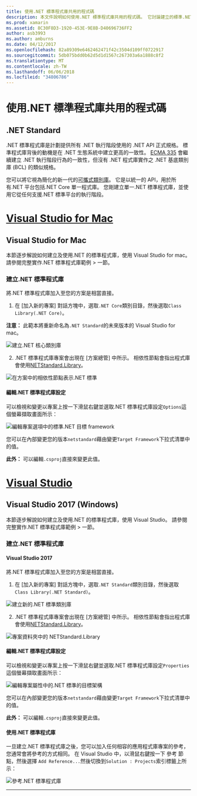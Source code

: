 ```yaml
---
title: 使用.NET 標準程式庫共用的程式碼
description: 本文件說明如何使用.NET 標準程式庫共用的程式碼。 它討論建立的標準.NET 程式庫、 編輯其設定，和在應用程式中使用它。
ms.prod: xamarin
ms.assetid: 8C30F8D3-1920-453E-9E8B-D40696736FF2
author: asb3993
ms.author: amburns
ms.date: 04/12/2017
ms.openlocfilehash: 82a89309e6462462471f42c3504d109ff0722917
ms.sourcegitcommit: 5db075bdd0b62d5d1d1567c267303a6a1888c8f2
ms.translationtype: MT
ms.contentlocale: zh-TW
ms.lasthandoff: 06/06/2018
ms.locfileid: "34806786"
---
```

# <a name="using-net-standard-libraries-to-share-code"></a>使用.NET 標準程式庫共用的程式碼

## <a name="net-standard"></a>.NET Standard

.NET 標準程式庫是計劃提供所有 .NET 執行階段使用的 .NET API 正式規格。 標準程式庫背後的動機是在 .NET 生態系統中建立更高的一致性。
[ECMA 335](https://github.com/dotnet/coreclr/blob/master/Documentation/project-docs/dotnet-standards.md) 會繼續建立 .NET 執行階段行為的一致性，但沒有 .NET 程式庫實作之 .NET 基底類別庫 (BCL) 的類似規格。

您可以將它視為簡化的新一代的[可攜式類別庫](https://msdn.microsoft.com/library/gg597391.aspx)。
它是以統一的 API，用於所有.NET 平台包括.NET Core 單一程式庫。 您剛建立單一.NET 標準程式庫，並使用它從任何支援.NET 標準平台的執行階段。

# <a name="visual-studio-for-mactabvsmac"></a>[Visual Studio for Mac](#tab/vsmac)

## <a name="visual-studio-for-mac"></a>Visual Studio for Mac

本節逐步解說如何建立及使用.NET 的標準程式庫，使用 Visual Studio for mac。 請參閱完整實作.NET 標準程式庫範例 > 一節。

### <a name="creating-a-net-standard-library"></a>建立.NET 標準程式庫

將.NET 標準程式庫加入至您的方案是相當直接。

1. 在 [加入新的專案] 對話方塊中，選取`.NET Core`類別目錄，然後選取`Class Library(.NET Core)`。

  **注意：** 此範本將重新命名為`.NET Standard`的未來版本的 Visual Studio for mac。

  ![建立.NET 核心類別庫](net-standard-images/vsm01.png "建立新的.NET 核心類別庫")

2. .NET 標準程式庫專案會出現在 [方案總管] 中所示。 相依性節點會指出程式庫會使用[NETStandard.Library](https://www.nuget.org/packages/NETStandard.Library/)。

  ![在方案中的相依性節點表示.NET 標準](net-standard-images/vsm02.png)

#### <a name="editing-net-standard-library-settings"></a>編輯.NET 標準程式庫設定

可以檢視和變更以專案上按一下滑鼠右鍵並選取.NET 標準程式庫設定`Options`這個螢幕擷取畫面所示：

![編輯專案選項中的標準.NET 目標 framework](net-standard-images/vsm03.png "編輯版本的.NET 標準中的目標 Framework 專案選項")

您可以在內部變更您的版本`netstandard`藉由變更`Target Framework`下拉式清單中的值。

**此外：** 可以編輯`.csproj`直接來變更此值。

# <a name="visual-studiotabvswin"></a>[Visual Studio](#tab/vswin)

## <a name="visual-studio-2017-windows"></a>Visual Studio 2017 (Windows)

本節逐步解說如何建立及使用.NET 的標準程式庫，使用 Visual Studio。 請參閱完整實作.NET 標準程式庫範例 > 一節。

### <a name="creating-a-net-standard-library"></a>建立.NET 標準程式庫

#### <a name="visual-studio-2017"></a>Visual Studio 2017

將.NET 標準程式庫加入至您的方案是相當直接。

1. 在 [加入新的專案] 對話方塊中，選取`.NET Standard`類別目錄，然後選取`Class Library(.NET Standard)`。

  ![建立新的.NET 標準類別庫](net-standard-images/vs01.png "建立新的標準.NET 類別庫")

2. .NET 標準程式庫專案會出現在 [方案總管] 中所示。 相依性節點會指出程式庫會使用[NETStandard.Library](https://www.nuget.org/packages/NETStandard.Library/)。

  ![專案資料夾中的 NETStandard.Library](net-standard-images/vs02.png "方案中的標準.NET 專案")

#### <a name="editing-net-standard-library-settings"></a>編輯.NET 標準程式庫設定

可以檢視和變更以專案上按一下滑鼠右鍵並選取.NET 標準程式庫設定`Properties`這個螢幕擷取畫面所示：

![編輯專案屬性中的.NET 標準的目標架構](net-standard-images/vs03.png "參考的.NET 標準程式庫和其他專案一樣")

您可以在內部變更您的版本`netstandard`藉由變更`Target Framework`下拉式清單中的值。

**此外：** 可以編輯`.csproj`直接來變更此值。

#### <a name="using-net-standard-library"></a>使用.NET 標準程式庫

一旦建立.NET 標準程式庫之後，您可以加入任何相容的應用程式庫專案的參考，您通常會將參考的方式相同。 在 Visual Studio 中，以滑鼠右鍵按一下 參考 節點，然後選擇 `Add Reference...`然後切換到`Solution : Projects`索引標籤上所示：

![參考.NET 標準程式庫](net-standard-images/vs04.png "在 Visual Studio 中，以滑鼠右鍵按一下 [參考] 節點並選擇 [加入參考...然後切換至方案的專案] 索引標籤，如下所示")

-----


